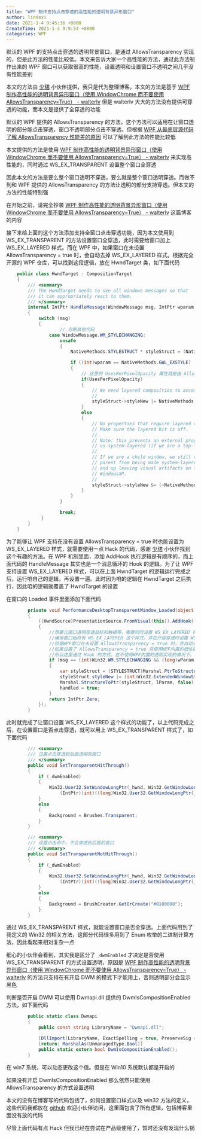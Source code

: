 ```yaml
---
title: "WPF 制作支持点击穿透的高性能的透明背景异形窗口"
author: lindexi
date: 2021-1-4 9:45:36 +0800
CreateTime: 2021-1-4 9:9:54 +0800
categories: WPF
---
```


默认的 WPF 的支持点击穿透的透明背景窗口，是通过 AllowsTransparency 实现的，但是此方法的性能比较低。本文来告诉大家一个高性能的方法，通过此方法制作出来的 WPF 窗口可以获取很高的性能，设置透明和设置窗口不透明之间几乎没有性能差别

<!--more-->


<!-- 发布 -->

本文的方法由 [少珺](https://blog.sdlsj.net/) 小伙伴提供，我只是代为整理博客。本文的方法是基于 [WPF 制作高性能的透明背景异形窗口（使用 WindowChrome 而不要使用 AllowsTransparency=True） - walterlv](https://blog.walterlv.com/post/wpf-transparent-window-without-allows-transparency.html ) 但是 walterlv 大大的方法没有提供可穿透的功能，而本文是提供了全穿透的功能

默认的 WPF 提供的 AllowsTransparency 的方法，这个方法可以适用在让窗口透明的部分能点击穿透，窗口不透明部分点击不穿透。但根据 [WPF 从最底层源代码了解 AllowsTransparency 性能差的原因](https://blog.lindexi.com/post/WPF-%E4%BB%8E%E6%9C%80%E5%BA%95%E5%B1%82%E6%BA%90%E4%BB%A3%E7%A0%81%E4%BA%86%E8%A7%A3-AllowsTransparency-%E6%80%A7%E8%83%BD%E5%B7%AE%E7%9A%84%E5%8E%9F%E5%9B%A0.html ) 可以了解到此方法的性能比较低

本文提供的方法是使用 [WPF 制作高性能的透明背景异形窗口（使用 WindowChrome 而不要使用 AllowsTransparency=True） - walterlv](https://blog.walterlv.com/post/wpf-transparent-window-without-allows-transparency.html )  来实现高性能的，同时通过 WS_EX_TRANSPARENT 设置整个窗口全穿透

因此本文的方法是要么整个窗口透明不穿透，要么就是整个窗口透明穿透。而做不到和 WPF 提供的 AllowsTransparency 的方法让透明的部分支持穿透。但本文的方法的性能特别强

在开始之前，请完全抄袭 [WPF 制作高性能的透明背景异形窗口（使用 WindowChrome 而不要使用 AllowsTransparency=True） - walterlv](https://blog.walterlv.com/post/wpf-transparent-window-without-allows-transparency.html )  这篇博客的内容

接下来给上面的这个方法添加支持全窗口点击穿透功能，因为本文使用到 WS_EX_TRANSPARENT 的方法设置窗口全穿透，此时需要给窗口加上 WS_EX_LAYERED 样式。而在 WPF 中，如果窗口在未设置 AllowsTransparency = true 时，会自动去掉 WS_EX_LAYERED 样式。根据完全开源的 WPF 仓库，可以找到这段逻辑，放在 HwndTarget 类，如下面代码

```csharp
    public class HwndTarget : CompositionTarget
    {
        /// <summary>
        /// The HwndTarget needs to see all windows messages so that
        /// it can appropriately react to them.
        /// </summary>
        internal IntPtr HandleMessage(WindowMessage msg, IntPtr wparam, IntPtr lparam)
        {
            switch (msg)
            {
                	// 忽略其他代码
                case WindowMessage.WM_STYLECHANGING:
                    unsafe
                    {
                        NativeMethods.STYLESTRUCT * styleStruct = (NativeMethods.STYLESTRUCT *) lparam;

                        if ((int)wparam == NativeMethods.GWL_EXSTYLE)
                        {
                        	// 这里的 UsesPerPixelOpacity 属性就是由 AllowsTransparency 决定的
                            if(UsesPerPixelOpacity)
                            {
                                // We need layered composition to accomplish per-pixel opacity.
                                //
                                styleStruct->styleNew |= NativeMethods.WS_EX_LAYERED;
                            }
                            else
                            {
                                // No properties that require layered composition exist.
                                // Make sure the layered bit is off.
                                //
                                // Note: this prevents an external program from making
                                // us system-layered (if we are a top-level window).
                                //
                                // If we are a child window, we still can't stop our
                                // parent from being made system-layered, and we will
                                // end up leaving visual artifacts on the screen under
                                // WindowsXP.
                                //
                                styleStruct->styleNew &= (~NativeMethods.WS_EX_LAYERED);
                            }
                        }
                    }

                    break;
             }
        }
    }
```

为了能够让 WPF 支持在没有设置 AllowsTransparency = true 时也能设置为 WS_EX_LAYERED 样式，就需要使用一点 Hack 的代码，感谢 [少珺](https://blog.sdlsj.net/) 小伙伴找到这个有趣的方法。在 WPF 机制里面，添加 AddHook 执行逻辑是有顺序的，而上面代码的 HandleMessage 其实也是一个消息循环的 Hook 的逻辑。为了让 WPF 支持设置 WS_EX_LAYERED 样式，可以在上面 HwndTarget 的逻辑运行完成之后，运行咱自己的逻辑，再设置一遍。此时因为咱的逻辑在 HwndTarget 之后执行，因此咱的逻辑就覆盖了 HwndTarget 的设置

在窗口的 Loaded 事件里面添加下面代码

```csharp
        private void PerformanceDesktopTransparentWindow_Loaded(object sender, RoutedEventArgs e)
        {
            ((HwndSource)PresentationSource.FromVisual(this)).AddHook((IntPtr hwnd, int msg, IntPtr wParam, IntPtr lParam, ref bool handled) =>
            {
                //想要让窗口透明穿透鼠标和触摸等，需要同时设置 WS_EX_LAYERED 和 WS_EX_TRANSPARENT 样式，
                //确保窗口始终有 WS_EX_LAYERED 这个样式，并在开启穿透时设置 WS_EX_TRANSPARENT 样式
                //但是WPF窗口在未设置 AllowsTransparency = true 时，会自动去掉 WS_EX_LAYERED 样式（在 HwndTarget 类中)，
                //如果设置了 AllowsTransparency = true 将使用WPF内置的低性能的透明实现，
                //所以这里通过 Hook 的方式，在不使用WPF内置的透明实现的情况下，强行保证这个样式存在。
                if (msg == (int)Win32.WM.STYLECHANGING && (long)wParam == (long)Win32.GetWindowLongFields.GWL_EXSTYLE)
                {
                    var styleStruct = (STYLESTRUCT)Marshal.PtrToStructure(lParam, typeof(STYLESTRUCT));
                    styleStruct.styleNew |= (int)Win32.ExtendedWindowStyles.WS_EX_LAYERED;
                    Marshal.StructureToPtr(styleStruct, lParam, false);
                    handled = true;
                }
                return IntPtr.Zero;
            });
        }
```

此时就完成了让窗口设置 WS_EX_LAYERED 这个样式的功能了，以上代码完成之后，在设置窗口是否点击穿透，就可以用上 WS_EX_TRANSPARENT 样式了，如下面代码

```csharp
        /// <summary>
        /// 设置点击穿透到后面透明的窗口
        /// </summary>
        public void SetTransparentHitThrough()
        {
            if (_dwmEnabled)
            {
                Win32.User32.SetWindowLongPtr(_hwnd, Win32.GetWindowLongFields.GWL_EXSTYLE,
                    (IntPtr)(int)((long)Win32.User32.GetWindowLongPtr(_hwnd, Win32.GetWindowLongFields.GWL_EXSTYLE) | (long)Win32.ExtendedWindowStyles.WS_EX_TRANSPARENT));
            }
            else
            {
                Background = Brushes.Transparent;
            }
        }

        /// <summary>
        /// 设置点击命中，不会穿透到后面的窗口
        /// </summary>
        public void SetTransparentNotHitThrough()
        {
            if (_dwmEnabled)
            {
                Win32.User32.SetWindowLongPtr(_hwnd, Win32.GetWindowLongFields.GWL_EXSTYLE,
                    (IntPtr)(int)((long)Win32.User32.GetWindowLongPtr(_hwnd, Win32.GetWindowLongFields.GWL_EXSTYLE) & ~(long)Win32.ExtendedWindowStyles.WS_EX_TRANSPARENT));
            }
            else
            {
                Background = BrushCreator.GetOrCreate("#0100000");
            }
        }
```

通过 WS_EX_TRANSPARENT 样式，就能设置窗口是否全穿透。上面代码用到了我定义的 Win32 的相关方法，这部分代码很多用到了 Enum 枚举的二进制计算方法，因此看起来相对复杂一点

细心的小伙伴会看到，其实我是区分了 `_dwmEnabled` 才决定是否使用 WS_EX_TRANSPARENT 的方式设置透明，原因是 [WPF 制作高性能的透明背景异形窗口（使用 WindowChrome 而不要使用 AllowsTransparency=True） - walterlv](https://blog.walterlv.com/post/wpf-transparent-window-without-allows-transparency.html ) 的方法只支持在有开启 DWM 的模式下才能用上，否则透明部分会显示黑色

判断是否开启 DWM 可以使用 Dwmapi.dll 提供的 DwmIsCompositionEnabled 方法，如下面代码

```csharp
        public static class Dwmapi
        {
            public const string LibraryName = "Dwmapi.dll";

            [DllImport(LibraryName, ExactSpelling = true, PreserveSig = false)]
            [return: MarshalAs(UnmanagedType.Bool)]
            public static extern bool DwmIsCompositionEnabled();
        }
```

在 win7 系统，可以动态更改这个值。但是在 Win10 系统默认都是开启的

如果没有开启 DwmIsCompositionEnabled 那么依然只能使用 AllowsTransparency 的方式设置透明

本文的没有在博客写的代码包括了，如何设置窗口样式以及 win32 方法的定义，这些代码我都放在 [github](https://github.com/lindexi/lindexi_gd/tree/b26274ae/RuhuyagayBemkaijearfear) 欢迎小伙伴访问，这里面包含了所有逻辑，包括博客里面没有放的代码

尽管上面代码有点 Hack 但我已经在尝试在产品级使用了，暂时还没有发现什么锅

